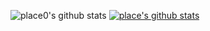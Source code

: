 ![place0's github stats](https://github-readme-stats.vercel.app/api?username=place0&show_icons=true)
[![place's github stats](https://github-readme-stats.vercel.app/api/top-langs/?username=place0&show_icons=true&hide_border=true&title_color=004386&icon_color=004386&layout=compact)](https://github.com/place0)
